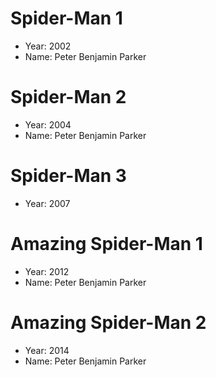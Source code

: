 # Spider-Man 1
- Year: 2002
- Name: Peter Benjamin Parker

# Spider-Man 2
- Year: 2004
- Name: Peter Benjamin Parker

# Spider-Man 3
- Year: 2007

# Amazing Spider-Man 1
- Year: 2012
- Name: Peter Benjamin Parker

# Amazing Spider-Man 2
- Year: 2014
- Name: Peter Benjamin Parker

